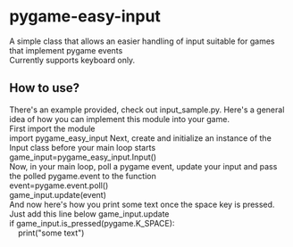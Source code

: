 # pygame-easy-input
A simple class that allows an easier handling of input suitable for games that implement pygame events  
Currently supports keyboard only.
## How to use?
There's an example provided, check out input_sample.py. Here's a general idea of how you can implement this module into your game.  
First import the module  
import pygame_easy_input
Next, create and initialize an instance of the Input class before your main loop starts  
game_input=pygame_easy_input.Input()  
Now, in your main loop, poll a pygame event, update your input and pass the polled pygame.event to the function  
event=pygame.event.poll()  
game_input.update(event)  
And now here's how you print some text once the space key is pressed. Just add this line below game_input.update  
if game_input.is_pressed(pygame.K_SPACE):  
&nbsp;&nbsp;&nbsp;&nbsp;print("some text")